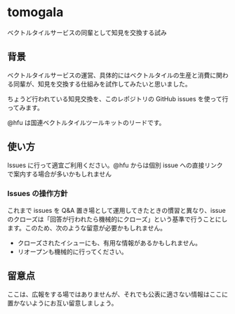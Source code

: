 # tomogala
ベクトルタイルサービスの同輩として知見を交換する試み

## 背景
ベクトルタイルサービスの運営、具体的にはベクトルタイルの生産と消費に関わる同輩が、知見を交換する仕組みを試作してみたいと思いました。

ちょうど行われている知見交換を、このレポジトリの GitHub issues を使って行ってみます。

@hfu は国連ベクトルタイルツールキットのリードです。

## 使い方
Issues に行って適宜ご利用ください。@hfu からは個別 issue への直接リンクで案内する場合が多いかもしれません

### Issues の操作方針
これまで issues を Q&A 置き場として運用してきたときの慣習と異なり、issue のクローズは「回答が行われたら機械的にクローズ」という基準で行うことにします。このため、次のような留意が必要かもしれません。

- クローズされたイシューにも、有用な情報があるかもしれません。
- リオープンも機械的に行ってください。

## 留意点
ここは、広報をする場ではありませんが、それでも公表に適さない情報はここに置かないようにお互い留意しましょう。

